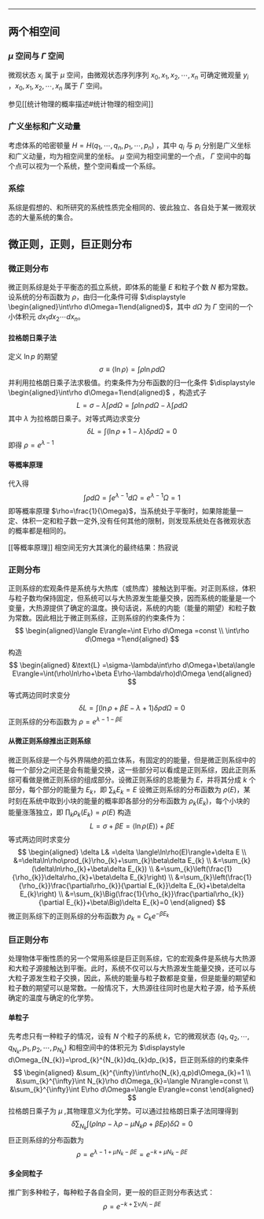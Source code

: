
--------
## 两个相空间
###  $\displaystyle \mu$ 空间与 $\Gamma$ 空间
微观状态 $x_{i}$ 属于 $\displaystyle \mu$ 空间，由微观状态序列序列 $\displaystyle x_{0},x_{1},x_{2},\cdots,x_{n}$ 可确定微观量 $y_{i}$ ，$\displaystyle x_{0},x_{1},x_{2},\cdots,x_{n}$ 属于 $\Gamma$  空间。

参见[[统计物理的概率描述#统计物理的相空间]]
### 广义坐标和广义动量
考虑体系的哈密顿量 $\displaystyle H=H (q_1,\cdots, q_n, p_1,\cdots, p_n)$ ，其中 $q_{i}$ 与 $p_{i}$ 分别是广义坐标和广义动量，均为相空间里的坐标。 $\displaystyle \mu$ 空间为相空间里的一个点， $\Gamma$  空间中的每个点可以视为一个系统，整个空间看成一个系综。
### 系综
系综是假想的、和所研究的系统性质完全相同的、彼此独立、各自处于某一微观状态的大量系统的集合。
## 微正则，正则，巨正则分布
### 微正则分布
微正则系综是处于平衡态的孤立系统，即体系的能量 $E$ 和粒子个数 $N$ 都为常数。设系统的分布函数为 $\displaystyle \rho$，由归一化条件可得 $\displaystyle \begin{aligned}\int\rho d\Omega=1\end{aligned}$，其中 $\displaystyle d\Omega$ 为 $\Gamma$  空间的一个小体积元 $\displaystyle dx_{1}dx_{2}\cdots dx_{n}$。
#### 拉格朗日乘子法
定义 $\displaystyle \ln p$ 的期望
$$
\sigma\equiv\langle\ln\rho\rangle=\int\rho\ln\rho d\Omega
$$
 并利用拉格朗日乘子法求极值。约束条件为分布函数的归一化条件 $\displaystyle \begin{aligned}\int\rho d\Omega=1\end{aligned}$ ，构造式子
$$
L=\sigma-\lambda\int\rho d\Omega=\int\rho\ln\rho d\Omega-\lambda\int\rho d\Omega
$$
其中 $λ$ 为拉格朗日乘子。对等式两边求变分
$$
\delta L=\int(\ln\rho+1-\lambda)\delta\rho d\Omega=0
$$
即得 $\rho=e^{\lambda-1}$
#### 等概率原理

代入得
$$
\int\rho d\Omega=\int e^{\lambda-1}d\Omega=e^{\lambda-1}\Omega=1
$$
即等概率原理 $\rho=\frac{1}{\Omega}$，当系统处于平衡时，如果除能量一定、体积一定和粒子数一定外,没有任何其他的限制，则发现系统处在各微观状态的概率都是相同的。

[[等概率原理]]
相空间无穷大其演化的最终结果：热寂说
### 正则分布
正则系综的宏观条件是系统与大热库（或热库）接触达到平衡。对正则系综，体积与粒子数均保持固定，但系统可以与大热源发生能量交换，因而系统的能量是一个变量，大热源提供了确定的温度。换句话说，系统的内能（能量的期望）和粒子数为常数。因此相比于微正则系综，正则系综的约束条件为：
$$
\begin{aligned}\langle E\rangle=\int E\rho d\Omega =const \\
\int\rho d\Omega =1\end{aligned}
$$
构造
$$
\begin{aligned}
&\text{L} =\sigma-\lambda\int\rho d\Omega+\beta\langle E\rangle=\int(\rho\ln\rho+\beta E\rho-\lambda\rho)d\Omega 
\end{aligned}
$$
等式两边同时求变分
$$
\delta L=\int(\ln\rho+\beta E-\lambda+1)\delta\rho d\Omega=0
$$
正则系综的分布函数为 $\displaystyle \rho=e^{\lambda-1-\beta E}$
#### 从微正则系综推出正则系综
微正则系综是一个与外界隔绝的孤立体系，有固定的的能量，但是微正则系综中的每一个部分之间还是会有能量交换，这一些部分可以看成是正则系综，因此正则系综可看做是微正则系综的组成部分。设微正则系综的总能量为 $E$，并将其分成 $k$ 个部分，每个部分的能量为 $E_{k}$，即 $\displaystyle \sum_{k}E_{k}=E$
设微正则系综的分布函数为 $\displaystyle \rho(E)$，某时刻在系统中取到小块的能量的概率即各部分的分布函数为 $\displaystyle \rho_{k}(E_{k})$，每个小块的能量涨落独立，即 $\displaystyle \prod_{k}\rho_{k}(E_{k})=\rho(E)$
构造
$$
L=\sigma+\beta E=\langle\ln\rho(E)\rangle+\beta E
$$
等式两边同时求变分
$$
\begin{aligned}
\delta L& =\delta \langle\ln\rho(E)\rangle+\delta E  \\
&=\delta\ln\rho\prod_{k}\rho_{k}+\sum_{k}\beta\delta E_{k} \\
&=\sum_{k}(\delta\ln\rho_{k}+\beta\delta E_{k}) \\
&=\sum_{k}\left(\frac{1}{\rho_{k}}\delta\rho_{k}+\beta\delta E_{k}\right) \\
&=\sum_{k}\left(\frac{1}{\rho_{k}}\frac{\partial\rho_{k}}{\partial E_{k}}\delta E_{k}+\beta\delta E_{k}\right) \\
&=\sum_{k}\Big(\frac{1}{\rho_{k}}\frac{\partial\rho_{k}}{\partial E_{k}}+\beta\Big)\delta E_{k}=0
\end{aligned}
$$
微正则系综下的正则系综的分布函数为 $\displaystyle \rho_{k}=C_{k}e^{-\beta E_{k}}$
### 巨正则分布
处理物体平衡性质的另一个常用系综是巨正则系综，它的宏观条件是系统与大热源和大粒子源接触达到平衡。此时，系统不仅可以与大热源发生能量交换，还可以与大粒子源发生粒子交换，因此，系统的能量与粒子数都是变量，但是能量的期望和粒子数的期望可以是常数。一般情况下，大热源往往同时也是大粒子源，给予系统确定的温度与确定的化学势。
#### 单粒子
先考虑只有一种粒子的情况，设有 $N$ 个粒子的系统 $k$，它的微观状态 $\displaystyle (q_{1},q_{2},\cdots,q_{N_{k}},p_{1},p_{2},\cdots,p_{N_{k}})$ 和相空间中的体积元为 $\displaystyle d\Omega_{N_{k}}=\prod_{k}^{N_{k}}dq_{k}dp_{k}$，巨正则系综的约束条件
$$
\begin{aligned}
&\sum_{k}^{\infty}\int\rho(N_{k},q,p)d\Omega_{k}=1 \\
&\sum_{k}^{\infty}\int N_{k}\rho d\Omega_{k}=\langle N\rangle=const \\
&\sum_{k}^{\infty}\int E\rho d\Omega=\langle E\rangle=const
\end{aligned}
$$
拉格朗日乘子为 $\displaystyle \mu$ ,其物理意义为化学势。可以通过拉格朗日乘子法同理得到
$$
\delta\sum_{N_k}\int(\rho ln\rho-\lambda\rho-\mu N_{k}\rho+\beta E\rho)\delta\Omega=0
$$
巨正则系综的分布函数为 $$\displaystyle \rho=e^{\lambda-1+\mu N_{k}-\beta E}=e^{-k+\mu N_{k}-\beta E}$$
#### 多全同粒子
推广到多种粒子，每种粒子各自全同，更一般的巨正则分布表达式：
$$
\rho=e^{-k+\sum\nu_{i}N_{i}-\beta E}
$$


